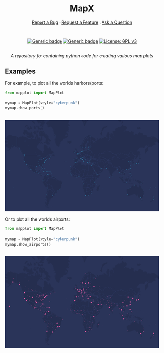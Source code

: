  
<div align="center">
 
 <h1 align="center">  MapX </h1>
 
  <a href="https://github.com/AndersGroengaard/mapx/issues/new?assignees=&labels=bug&template=01_BUG_REPORT.md&title=bug%3A+">Report a Bug</a>
  ·
  <a href="https://github.com/AndersGroengaard/mapx/issues/new?assignees=&labels=enhancement&template=02_FEATURE_REQUEST.md&title=feat%3A+">Request a Feature</a>
  .
  <a href="https://github.com/AndersGroengaard/mapx/discussions">Ask a Question</a>
</div>

<br/>


<div align="center">

[![Generic badge](https://img.shields.io/badge/Python-3.9-blue)]()
[![Generic badge](https://img.shields.io/badge/version-0.1.0_a-green)]()
[![License: GPL v3](https://img.shields.io/badge/License-GPLv3-blue.svg)](https://www.gnu.org/licenses/gpl-3.0)
 
 
 <br/>
<i> A repository for containing python code for creating various map plots </i>
 
</div>



## Examples

For example, to plot all the worlds harbors/ports:
```python
from mapplot import MapPlot

mymap = MapPlot(style="cyberpunk")
mymap.show_ports()
 
```


<div align="center">
<img src="./saved_plots/cyberpunk_ports.png" width="700">
</div>

Or to plot all the worlds airports:

```python
from mapplot import MapPlot

mymap = MapPlot(style="cyberpunk")
mymap.show_airports()
 
```

<div align="center">
<img src="./saved_plots/cyberpunk_airports.png" width="700">
</div>
